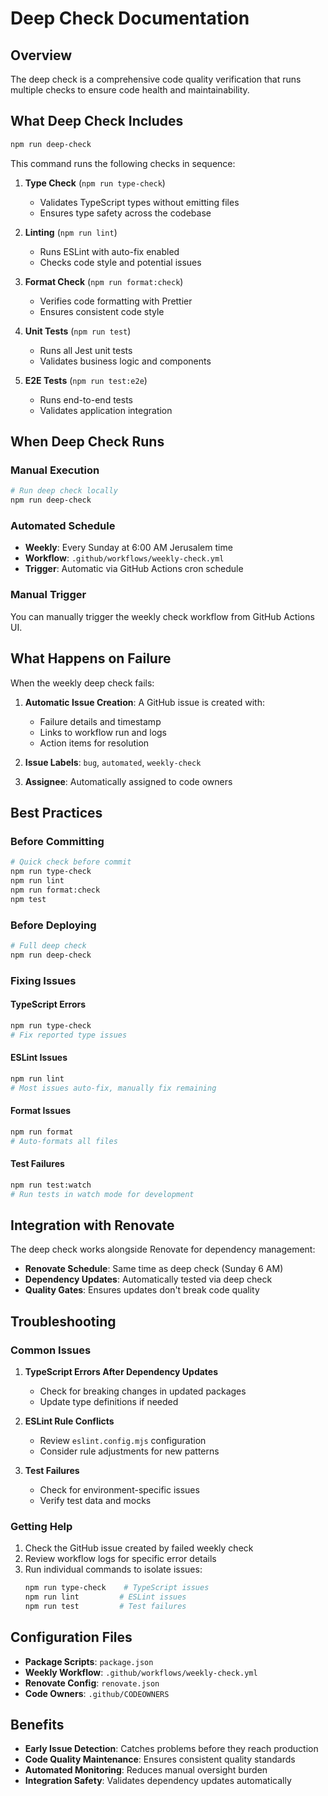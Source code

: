 # Deep Check Documentation

## Overview

The deep check is a comprehensive code quality verification that runs multiple checks to ensure code health and maintainability.

## What Deep Check Includes

```bash
npm run deep-check
```

This command runs the following checks in sequence:

1. **Type Check** (`npm run type-check`)
   - Validates TypeScript types without emitting files
   - Ensures type safety across the codebase

2. **Linting** (`npm run lint`)
   - Runs ESLint with auto-fix enabled
   - Checks code style and potential issues

3. **Format Check** (`npm run format:check`)
   - Verifies code formatting with Prettier
   - Ensures consistent code style

4. **Unit Tests** (`npm run test`)
   - Runs all Jest unit tests
   - Validates business logic and components

5. **E2E Tests** (`npm run test:e2e`)
   - Runs end-to-end tests
   - Validates application integration

## When Deep Check Runs

### Manual Execution

```bash
# Run deep check locally
npm run deep-check
```

### Automated Schedule

- **Weekly**: Every Sunday at 6:00 AM Jerusalem time
- **Workflow**: `.github/workflows/weekly-check.yml`
- **Trigger**: Automatic via GitHub Actions cron schedule

### Manual Trigger

You can manually trigger the weekly check workflow from GitHub Actions UI.

## What Happens on Failure

When the weekly deep check fails:

1. **Automatic Issue Creation**: A GitHub issue is created with:
   - Failure details and timestamp
   - Links to workflow run and logs
   - Action items for resolution

2. **Issue Labels**: `bug`, `automated`, `weekly-check`

3. **Assignee**: Automatically assigned to code owners

## Best Practices

### Before Committing

```bash
# Quick check before commit
npm run type-check
npm run lint
npm run format:check
npm test
```

### Before Deploying

```bash
# Full deep check
npm run deep-check
```

### Fixing Issues

#### TypeScript Errors

```bash
npm run type-check
# Fix reported type issues
```

#### ESLint Issues

```bash
npm run lint
# Most issues auto-fix, manually fix remaining
```

#### Format Issues

```bash
npm run format
# Auto-formats all files
```

#### Test Failures

```bash
npm run test:watch
# Run tests in watch mode for development
```

## Integration with Renovate

The deep check works alongside Renovate for dependency management:

- **Renovate Schedule**: Same time as deep check (Sunday 6 AM)
- **Dependency Updates**: Automatically tested via deep check
- **Quality Gates**: Ensures updates don't break code quality

## Troubleshooting

### Common Issues

1. **TypeScript Errors After Dependency Updates**
   - Check for breaking changes in updated packages
   - Update type definitions if needed

2. **ESLint Rule Conflicts**
   - Review `eslint.config.mjs` configuration
   - Consider rule adjustments for new patterns

3. **Test Failures**
   - Check for environment-specific issues
   - Verify test data and mocks

### Getting Help

1. Check the GitHub issue created by failed weekly check
2. Review workflow logs for specific error details
3. Run individual commands to isolate issues:
   ```bash
   npm run type-check    # TypeScript issues
   npm run lint         # ESLint issues
   npm run test         # Test failures
   ```

## Configuration Files

- **Package Scripts**: `package.json`
- **Weekly Workflow**: `.github/workflows/weekly-check.yml`
- **Renovate Config**: `renovate.json`
- **Code Owners**: `.github/CODEOWNERS`

## Benefits

- **Early Issue Detection**: Catches problems before they reach production
- **Code Quality Maintenance**: Ensures consistent quality standards
- **Automated Monitoring**: Reduces manual oversight burden
- **Integration Safety**: Validates dependency updates automatically
